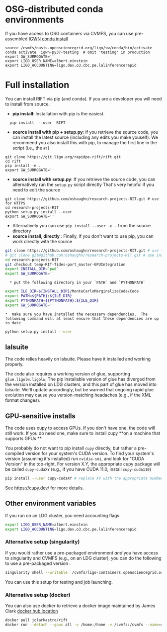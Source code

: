 
# OSG-distributed conda environments

If you have access to OSG containers via CVMFS, you can use pre-assembled [IGWN conda install](https://computing.docs.ligo.org/conda/)

```
source /cvmfs/oasis.opensciencegrid.org/ligo/sw/conda/bin/activate 
conda activate  igwn-py37-testing  # omit 'testing' in production
export GW_SURROGATE=''
export LIGO_USER_NAME=albert.einstein
export LIGO_ACCOUNTING=ligo.dev.o3.cbc.pe.lalinferencerapid
```


# Full installation

You can install RIFT via pip (and conda).  If you are a developer you will need to install from source.

 * **pip install**: Installation with pip is the easiest.  
```
  pip install  --user  RIFT
```
* **source install with pip + setup.py**: If you retrieve the source code, you can install the latest source (including any edits you make youself).  We recommend you also install this with pip, to manage the first line in the script (i.e., the ``#!``)
```
git clone https://git.ligo.org/rapidpe-rift/rift.git
cd rift
pip install -e .
export GW_SURROGATE=''
```
 * **source install with setup.py**: If you retrieve the source code, you can alternatively run the ``setup.py`` script directly  That's very helpful if you need to edit the source
```
git clone https://github.com/oshaughn/research-projects-RIT.git # use for HTTPS
cd research-projects-RIT
python setup.py install --user
export GW_SURROGATE=''
```
   * Alternatively you can use ``pip install --user -e .`` from the source directory
 * **source install, directly** :  Finally, if you don't want to use pip, you can work directly with the source
```bash
git clone https://github.com/oshaughn/research-projects-RIT.git # use for HTTPS
# git clone git@github.com:oshaughn/research-projects-RIT.git # use instead for SSH
cd research-projects-RIT
git checkout temp-RIT-Tides-port_master-GPUIntegration   
export INSTALL_DIR=`pwd`
export GW_SURROGATE=''
```

      * put the following directory in your `PATH` and `PYTHONPATH`
```bash
export ILE_DIR=${INSTALL_DIR}/MonteCarloMarginalizeCode/Code
export PATH=${PATH}:${ILE_DIR}
export PYTHONPATH=${PYTHONPATH}:${ILE_DIR}
export GW_SURROGATE=''
```

    *  make sure you have installed the necessary dependencies.  The following command will at least ensure that these dependencies are up to date 
```bash
python setup.py install --user
```

## lalsuite
The code relies heavily on lalsuite.    Please have it installed and working properly.

The code also requires a working version of glue, supporting `glue.ligolw.ligolw`.  The pip installable version of glue has diverged from the version installed on LDG clusters, and this part of glue has moved into lalsuite.  We'll update accordingly, but be warned that ongoing rapid glue evolution may cause you version-matching headaches (e.g., if the XML format changes). 

## GPU-sensitive installs

The code uses cupy to access GPUs.  If you don't have one, the code will still work.
If you do need one, make sure to install cupy **on a machine that supports GPUs **

You probably do not want to pip install `cupy` directly, but rather a pre-compiled version for your system's CUDA version.  To find your system's version (assuming it's installed) run `nvidia-smi`, and look for "CUDA Version" in the top-right.  For version X.Y, the appropriate cupy package will be called `cupy-cudaXY` (e.g., if you have CUDA 11.0, install `cupy-cuda110`)

```bash
pip install --user cupy-cudaXY # replace XY with the appropriate numbers
```

See https://cupy.dev/ for more details.


## Other environment variables

If you run on an LDG cluster, you need accounting flags

```bash
export LIGO_USER_NAME=albert.einstein
export LIGO_ACCOUNTING=ligo.dev.o3.cbc.pe.lalinferencerapid
```




### Alternative setup (singularity)
If you would rather use a pre-packaged environment *and* you have access to singularity and CVMFS (e.g., on an LDG cluster), you can do the following to use a pre-packaged version :

```bash
singularity shell --writable  /cvmfs/ligo-containers.opensciencegrid.org/james-clark/research-projects-rit/rift/latest
```

You can use this setup for testing and job launching.


### Alternative setup (docker)
You can also use docker to retrieve a docker image maintained by James Clark [docker hub location](https://hub.docker.com/r/jclarkastro/rift)
```bash
docker pull jclarkastro/rift
docker run --detach --gpus all -v /home:/home -v /cvmfs:/cvmfs --name=rift-demo jclarkastro/rift
```
